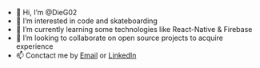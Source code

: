 - 👋 Hi, I’m @DieG02
- 👀 I’m interested in code and skateboarding
- 🌱 I’m currently learning some technologies like React-Native & Firebase
- 💞️ I’m looking to collaborate on open source projects to acquire experience
- 📫 Conctact me by [Email]('mailto:diegobautista2002@gmail.com?') or [LinkedIn](https://www.linkedin.com/in/diegobautista02/)

<!---
DieG02/DieG02 is a ✨ special ✨ repository because its `README.md` (this file) appears on your GitHub profile.
You can click the Preview link to take a look at your changes.
--->

